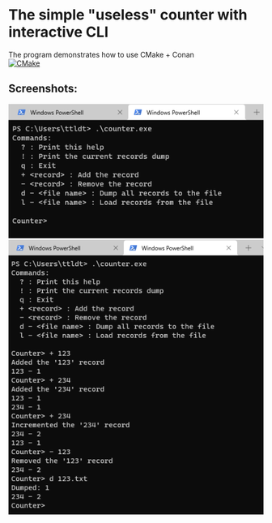 # The simple "useless" counter with interactive CLI
The program demonstrates how to use CMake + Conan  
[![CMake](https://github.com/ttldtor/counter/actions/workflows/build.yml/badge.svg)](https://github.com/ttldtor/counter/actions/workflows/build.yml)

## Screenshots:
![1](./screenshots/1.png)
![2](./screenshots/2.png)
